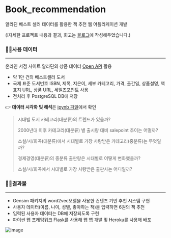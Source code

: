 # Book_recommendation
알라딘 베스트 셀러 데이터를 활용한 책 추천 웹 어플리케이션 개발

(❕자세한 프로젝트 내용과 결과, 회고는 [블로그](https://donghae0230.tistory.com/127)에 작성해두었습니다.)

### 🙋‍♂️사용 데이터
---
온라인 서점 사이트 알라딘의 상품 데이터 [Open API](https://docs.google.com/document/d/1mX-WxuoGs8Hy-QalhHcvuV17n50uGI2Sg_GHofgiePE/edit) 활용
- 약 1만 건의 베스트셀러 도서 
- 국제 표준 도서번호 ISBN, 제목, 지은이, 세부 카테고리, 가격, 출간일, 상품설명, 책 표지 URL, 상품 URL, 세일즈포인트 사용
- 전처리 후 PostgreSQL DB에 저장

👉 **데이터 시각화 및 해석**은 [ipynb 파일](https://github.com/Donghae0230/Book_recommendation/blob/master/CodeStates_project1.ipynb)에서 확인
> 시대별 도서 카테고리(대분류)의 트렌드가 있을까?
>
> 2000년대 이후 카테고리(대분류) 별 출시량 대비 salepoint 추이는 어떨까?
> 
> 소설/시/희곡(대분류)에서 시대별로 가장 사랑받은 카테고리(중분류)는 무엇일까?
> 
> 경제경영(대분류)의 중분류 출판량은 시대별로 어떻게 변화했을까?
> 
> 소설/시/희곡에서 시대별로 가장 사랑받은 출판사는 어디일까?

### 🙋‍♂️결과물
---
- Gensim 패키지의 word2vec모델을 사용한 컨텐츠 기반 추천 시스템 구현
- 사용자 데이터(이름, 나이, 성별, 좋아하는 책)을 입력하면 6권의 책 추천
- 입력된 사용자 데이터는 DB에 저장되도록 구현 
- 파이썬 웹 프레임워크 Flask를 사용해 웹 앱 개발 및 Heroku를 사용해 배포


![image](https://user-images.githubusercontent.com/53463067/158841263-1bedf1a9-cf23-4944-8ca3-29be4a078c49.png)
